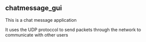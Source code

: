 ## chatmessage_gui

This is a chat message application 

It uses the UDP protoccol to send packets through the network to communicate with other users
